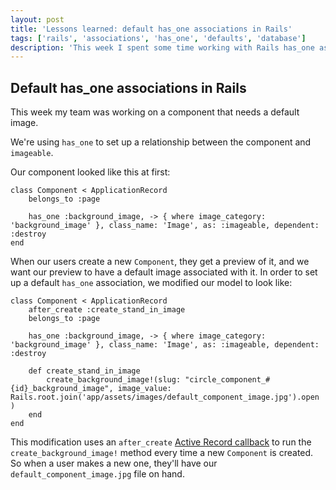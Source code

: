 ```yaml
---
layout: post
title: 'Lessons learned: default has_one associations in Rails'
tags: ['rails', 'associations', 'has_one', 'defaults', 'database']
description: 'This week I spent some time working with Rails has_one associations and setting default values for them.'
---
```


## Default has_one associations in Rails 

This week my team was working on a component that needs a default image. 

We're using `has_one` to set up a relationship between the component and `imageable`. 

Our component looked like this at first: 

```
class Component < ApplicationRecord
    belongs_to :page

    has_one :background_image, -> { where image_category: 'background_image' }, class_name: 'Image', as: :imageable, dependent: :destroy
end
```

When our users create a new `Component`, they get a preview of it, and we want our preview to have a default image associated with it. In order to set up a default `has_one` association, we modified our model to look like: 

```
class Component < ApplicationRecord
    after_create :create_stand_in_image
    belongs_to :page

    has_one :background_image, -> { where image_category: 'background_image' }, class_name: 'Image', as: :imageable, dependent: :destroy

    def create_stand_in_image
        create_background_image!(slug: "circle_component_#{id}_background_image", image_value: Rails.root.join('app/assets/images/default_component_image.jpg').open )
    end
end
```

This modification uses an `after_create` [Active Record callback](https://guides.rubyonrails.org/active_record_callbacks.html) to run the `create_background_image!` method every time a new `Component` is created. So when a user makes a new one, they'll have our `default_component_image.jpg` file on hand.